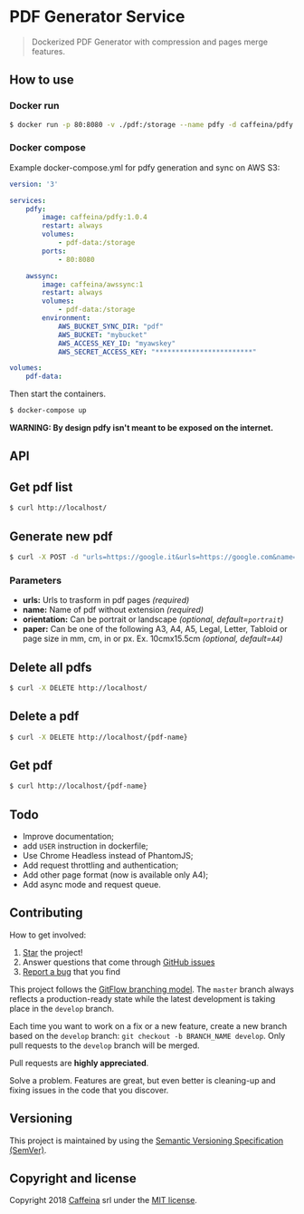 # PDF Generator Service
> Dockerized PDF Generator with compression and pages merge features.

## How to use

### Docker run

```bash
$ docker run -p 80:8080 -v ./pdf:/storage --name pdfy -d caffeina/pdfy:1
```

### Docker compose

Example docker-compose.yml for pdfy generation and sync on AWS S3:

```yaml
version: '3'

services:
    pdfy:
        image: caffeina/pdfy:1.0.4
        restart: always
        volumes:
            - pdf-data:/storage
        ports:
            - 80:8080

    awssync:
        image: caffeina/awssync:1
        restart: always
        volumes:
            - pdf-data:/storage
        environment:
            AWS_BUCKET_SYNC_DIR: "pdf"
            AWS_BUCKET: "mybucket"
            AWS_ACCESS_KEY_ID: "myawskey"
            AWS_SECRET_ACCESS_KEY: "************************"

volumes:
    pdf-data:
```

Then start the containers.

```bash
$ docker-compose up
```

**WARNING: By design pdfy isn't meant to be exposed on the internet.**


## API

## Get pdf list

```bash
$ curl http://localhost/
```

## Generate new pdf

```bash
$ curl -X POST -d "urls=https://google.it&urls=https://google.com&name=google&orientation=portrait" http://localhost/
```

### Parameters

- **urls:** Urls to trasform in pdf pages *(required)*
- **name:** Name of pdf without extension *(required)*
- **orientation:** Can be portrait or landscape *(optional, default=`portrait`)*
- **paper:** Can be one of the following A3, A4, A5, Legal, Letter, Tabloid or page size in mm, cm, in or px. Ex. 10cmx15.5cm *(optional, default=`A4`)*

## Delete all pdfs

```bash
$ curl -X DELETE http://localhost/
```

## Delete a pdf

```bash
$ curl -X DELETE http://localhost/{pdf-name}
```

## Get pdf

```bash
$ curl http://localhost/{pdf-name}
```

## Todo

- Improve documentation;
- add `USER` instruction in dockerfile;
- Use Chrome Headless instead of PhantomJS;
- Add request throttling and authentication;
- Add other page format (now is available only A4);
- Add async mode and request queue.


## Contributing

How to get involved:

1. [Star](https://github.com/gadiener/docker-pdfy/stargazers) the project!
2. Answer questions that come through [GitHub issues](https://github.com/gadiener/docker-pdfy/issues?state=open)
3. [Report a bug](https://github.com/gadiener/docker-pdfy/issues/new) that you find

This project follows the [GitFlow branching model](http://nvie.com/posts/a-successful-git-branching-model). The ```master``` branch always reflects a production-ready state while the latest development is taking place in the ```develop``` branch.

Each time you want to work on a fix or a new feature, create a new branch based on the ```develop``` branch: ```git checkout -b BRANCH_NAME develop```. Only pull requests to the ```develop``` branch will be merged.

Pull requests are **highly appreciated**.

Solve a problem. Features are great, but even better is cleaning-up and fixing issues in the code that you discover.


## Versioning

This project is maintained by using the [Semantic Versioning Specification (SemVer)](http://semver.org).


## Copyright and license

Copyright 2018 [Caffeina](http://caffeina.com) srl under the [MIT license](LICENSE.md).